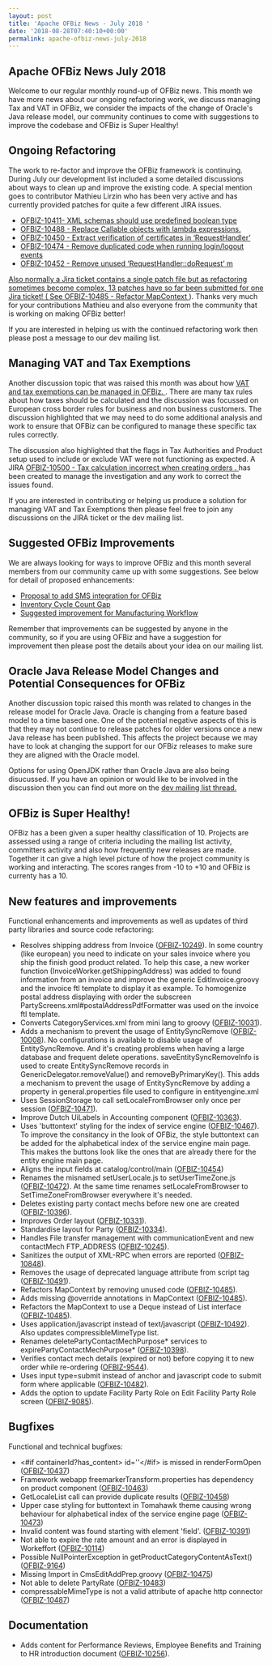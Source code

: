 ```yaml
---
layout: post
title: 'Apache OFBiz News - July 2018 '
date: '2018-08-28T07:40:10+00:00'
permalink: apache-ofbiz-news-july-2018
---
```

<h2>Apache OFBiz News July 2018 </h2>
Welcome to our regular monthly round-up of OFBiz news.
This month we have more news about our ongoing refactoring work, we discuss managing Tax and VAT in OFBiz, we consider the impacts of the change of Oracle's Java release model, our community continues to come with suggestions to improve the codebase and OFBiz is Super Healthy!
<!--more--> 
<h2>Ongoing Refactoring</h2>The work to re-factor and improve the OFBiz framework is continuing. During July our development list included a some detailed discussions about ways to clean up and improve the existing code. A special mention goes to contributor Mathieu Lirzin who has been very active and has currently provided patches for quite a few different JIRA issues. </p><ul><li><a href="https://issues.apache.org/jira/browse/OFBIZ-10411" target="_blank" rel="noopener"> OFBIZ-10411- XML schemas should use predefined boolean type</a></li>
<li><a href="https://issues.apache.org/jira/browse/OFBIZ-10488" target="_blank" rel="noopener">  OFBIZ-10488 - Replace Callable objects with lambda expressions.</a></li>
<li><a href="https://issues.apache.org/jira/browse/OFBIZ-10450" target="_blank" rel="noopener"> OFBIZ-10450 - Extract verification of certificates in ‘RequestHandler’ </a> </li>
<li><a href="https://issues.apache.org/jira/browse/OFBIZ-10474" target="_blank" rel="noopener"> OFBIZ-10474 - Remove duplicated code when running login/logout events </a> </li>
<li><a href="https://issues.apache.org/jira/browse/OFBIZ-10452" target="_blank" rel="noopener"> OFBIZ-10452 - Remove unused ‘RequestHandler::doRequest’ m
</ul>
<p>Also normally a Jira ticket contains a single patch file but as refactoring sometimes become complex, 13 patches have so far been submitted for one Jira ticket! (
See <a href="https://issues.apache.org/jira/browse/OFBIZ-10485" target="_blank" rel="noopener"> OFBIZ-10485 - Refactor MapContext </a>). Thanks very much for your contributions Mathieu and also everyone from the community that is working on making OFBiz better! </p>
<p>If you are interested in helping us with the continued refactoring work then please post a message to our dev mailing list. </p>
<h2>Managing VAT and Tax Exemptions</h2>
<p>Another discussion topic that was raised this month was about how  <a href="https://s.apache.org/xGbT" target="_blank" rel="noopener"> VAT and tax exemptions can be managed in OFBiz. </a>. There are many tax rules about how taxes should be calculated and the discussion was focussed on European cross border rules for business and non business customers. The discussion highlighted that we may need to do some additional analysis and work to ensure that OFBiz can be configured to manage these specific tax rules correctly.</p>
<p>The discussion also highlighted that the flags in Tax Authorities and Product setup used to include or exclude VAT were not functioning as expected. A  JIRA <a href="https://issues.apache.org/jira/browse/OFBIZ-10500" target="_blank" rel="noopener"> OFBIZ-10500 - Tax calculation incorrect when creating orders . </a> has been created to manage the investigation and any work to correct the issues found.</p>
<p>If you are interested in contributing or helping us produce a solution for managing VAT and Tax Exemptions then please feel free to join any discussions on the JIRA ticket or the dev mailing list.</p>
<h2>Suggested OFBiz Improvements</h2>
<p>We are always looking for ways to improve OFBiz and this month several members from our community came up with some suggestions. See below for detail of proposed enhancements:</p>
<ul>
<li><a href="https://s.apache.org/QHWi" target="_blank" rel="noopener">  Proposal to add SMS integration for OFBiz</a></li>
<li><a href="https://s.apache.org/FBPg" target="_blank" rel="noopener">  Inventory Cycle Count Gap</a></li>
<li><a href="https://s.apache.org/NkSe" target="_blank" rel="noopener">  Suggested improvement for Manufacturing Workflow</a> </li>
</ul>
<p>Remember that improvements can be suggested by anyone in the community, so if you are using OFBiz and have a suggestion for improvement then please post the details about your idea on our mailing list.</p>
<h2>Oracle Java Release Model Changes and Potential Consequences for OFBiz</h2>
<p>Another discussion topic raised this month was related to changes in the release model for Oracle Java. Oracle is changing from a feature based model to a time based one. One of the potential negative aspects of this is that they may not continue to release patches for older versions once a new Java release has been published. This affects the project because we may have to look at changing the support for our OFBiz releases to make sure they are aligned with the Oracle model.</p>
<p>Options for using OpenJDK rather than Oracle Java are also being disucussed. If you have an opinion or would like to be involved in the discussion then you can find out more on the <a href="https://s.apache.org/zLah" target="_blank" rel="noopener"> dev mailing list thread. </a>

<h2>OFBiz is Super Healthy!</h2>
<p>OFBiz has a been given a super healthy classification of 10. Projects are assessed using a range of criteria including the mailing list activity, committers activity and also how frequently new releases are made. Together it can give a high level picture of how the project community is working and interacting. The scores ranges from -10 to +10 and OFBiz is currenty has a 10.</p>
 
<h2>New features and improvements</h2>
Functional enhancements and improvements as well as updates of third party libraries and source code refactoring:
<ul>
 	<li>Resolves shipping address from Invoice (<a href="https://issues.apache.org/jira/browse/OFBIZ-10249">OFBIZ-10249</a>). In some country (like european) you need to indicate on your sales invoice where you ship the finish good product related. To help this case, a new worker function (InvoiceWorker.getShippingAddress) was added to found information from an invoice and improve the generic EditInvoice.groovy and the invoice ftl template to display it as example. To homogenize postal address displaying with order the subscreen PartyScreens.xml#postalAddressPdfFormatter was used on the invoice ftl template.</li>
 	<li>Converts CategoryServices.xml from mini lang to groovy (<a href="https://issues.apache.org/jira/browse/OFBIZ-10031">OFBIZ-10031</a>).</li>
 	<li>Adds a mechanism to prevent the usage of EntitySyncRemove (<a href="https://issues.apache.org/jira/browse/OFBIZ-10008">OFBIZ-10008</a>).
No configurations is available to disable usage of EntitySyncRemove. And it's creating problems when having a large database and frequent delete operations. saveEntitySyncRemoveInfo is used to create EntitySyncRemove records in GenericDelegator.removeValue() and removeByPrimaryKey(). This adds a mechanism to prevent the usage of EntitySyncRemove by adding a property in general.properties file used to configure in entityengine.xml</li>
 	<li>Uses SessionStorage to call setLocaleFromBrowser only once per session (<a href="https://issues.apache.org/jira/browse/OFBIZ-10471">OFBIZ-10471</a>).</li>
 	<li>Improve Dutch UiLabels in Accounting component (<a href="https://issues.apache.org/jira/browse/OFBIZ-10363">OFBIZ-10363</a>).</li>
 	<li>Uses 'buttontext' styling for the index of service engine (<a href="https://issues.apache.org/jira/browse/OFBIZ-10467">OFBIZ-10467</a>). To improve the consitancy in the look of OFBiz, the style buttontext can be added for the alphabetical index of the service engine main page. This makes the buttons look like the ones that are already there for the entity engine main page.</li>
 	<li>Aligns the input fields at catalog/control/main (<a href="https://issues.apache.org/jira/browse/OFBIZ-10454">OFBIZ-10454</a>)</li>
 	<li>Renames the misnamed setUserLocale.js to setUserTimeZone.js (<a href="https://issues.apache.org/jira/browse/OFBIZ-10472">OFBIZ-10472</a>).
At the same time renames setLocaleFromBrowser to SetTimeZoneFromBrowser everywhere it's needed.</li>
 	<li>Deletes existing party contact mechs before new one are created (<a href="https://issues.apache.org/jira/browse/OFBIZ-10396">OFBIZ-10396</a>).</li>
 	<li>Improves Order layout (<a href="https://issues.apache.org/jira/browse/OFBIZ-10331">OFBIZ-10331</a>).</li>
 	<li>Standardise layout for Party (<a href="https://issues.apache.org/jira/browse/OFBIZ-10334">OFBIZ-10334</a>).</li>
 	<li>Handles File transfer management with communicationEvent and new contactMech FTP_ADDRESS (<a href="https://issues.apache.org/jira/browse/OFBIZ-10245">OFBIZ-10245</a>).</li>
 	<li>Sanitizes the output of XML-RPC when errors are reported (<a href="https://issues.apache.org/jira/browse/OFBIZ-10848">OFBIZ-10848</a>).</li>
 	<li>Removes the usage of deprecated language attribute from script tag (<a href="https://issues.apache.org/jira/browse/OFBIZ-10491">OFBIZ-10491</a>).</li>
 	<li>Refactors MapContext by removing unused code (<a href="https://issues.apache.org/jira/browse/OFBIZ-10485">OFBIZ-10485</a>).</li>
 	<li>Adds missing @override annotations in MapContext (<a href="https://issues.apache.org/jira/browse/OFBIZ-10485">OFBIZ-10485</a>).</li>
 	<li>Refactors the MapContext to use a Deque instead of List interface (<a href="https://issues.apache.org/jira/browse/OFBIZ-10485">OFBIZ-10485</a>).</li>
 	<li>Uses application/javascript instead of text/javascript (<a href="https://issues.apache.org/jira/browse/OFBIZ-10492">OFBIZ-10492</a>). Also updates compressibleMimeType list.</li>
 	<li>Renames deletePartyContactMechPurpose* services to expirePartyContactMechPurpose* (<a href="https://issues.apache.org/jira/browse/OFBIZ-10398">OFBIZ-10398</a>).</li>
 	<li>Verifies contact mech details (expired or not) before copying it to new order while re-ordering (<a href="https://issues.apache.org/jira/browse/OFBIZ-9544">OFBIZ-9544</a>).</li>
 	<li>Uses input type=submit instead of anchor and javascript code to submit form where applicable (<a href="https://issues.apache.org/jira/browse/OFBIZ-10482">OFBIZ-10482</a>).</li>
 	<li>Adds the option to update Facility Party Role on Edit Facility Party Role screen (<a href="https://issues.apache.org/jira/browse/OFBIZ-9085">OFBIZ-9085</a>).</li>
</ul>
<h2>Bugfixes</h2>
Functional and technical bugfixes:
<ul>
 	<li>&lt;#if containerId?has_content&gt; id=''&lt;/#if&gt; is missed in renderFormOpen (<a href="https://issues.apache.org/jira/browse/OFBIZ-10437">OFBIZ-10437</a>)</li>
 	<li>Framework webapp freemarkerTransform.properties has dependency on product component (<a href="https://issues.apache.org/jira/browse/OFBIZ-10463">OFBIZ-10463</a>)</li>
 	<li>GetLocaleList call can provide duplicate results (<a href="https://issues.apache.org/jira/browse/OFBIZ-10458">OFBIZ-10458</a>)</li>
 	<li>Upper case styling for buttontext in Tomahawk theme causing wrong behaviour for alphabetical index of the service engine page (<a href="https://issues.apache.org/jira/browse/OFBIZ-10473">OFBIZ-10473</a>)</li>
 	<li>Invalid content was found starting with element 'field'. (<a href="https://issues.apache.org/jira/browse/OFBIZ-10391">OFBIZ-10391</a>)</li>
 	<li>Not able to expire the rate amount and an error is displayed in Workeffort (<a href="https://issues.apache.org/jira/browse/OFBIZ-10114">OFBIZ-10114</a>)</li>
 	<li>Possible NullPointerException in getProductCategoryContentAsText()  (<a href="https://issues.apache.org/jira/browse/OFBIZ-9164">OFBIZ-9164</a>)</li>
 	<li>Missing Import in CmsEditAddPrep.groovy (<a href="https://issues.apache.org/jira/browse/OFBIZ-10475">OFBIZ-10475</a>)</li>
 	<li>Not able to delete PartyRate (<a href="https://issues.apache.org/jira/browse/OFBIZ-10483">OFBIZ-10483</a>)</li>
 	<li>compressableMimeType is not a valid attribute of apache http connector (<a href="https://issues.apache.org/jira/browse/OFBIZ-10487">OFBIZ-10487</a>)</li>
</ul>
<h2>Documentation</h2>
<ul>
 	<li>Adds content for Performance Reviews, Employee Benefits and Training to HR introduction document (<a href="https://issues.apache.org/jira/browse/OFBIZ-10256">OFBIZ-10256</a>).</li>
</ul>

